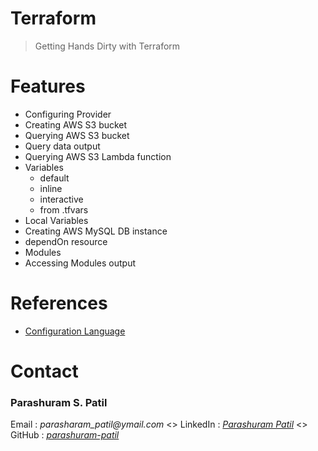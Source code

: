 # Terraform
> Getting Hands Dirty with Terraform


# Features
* Configuring Provider
* Creating AWS S3 bucket
* Querying AWS S3 bucket
* Query data output
* Querying AWS S3 Lambda function
* Variables
   * default
   * inline
   * interactive
   * from .tfvars
* Local Variables
* Creating AWS MySQL DB instance
* dependOn resource
* Modules
* Accessing Modules output

# References
* [Configuration Language](https://www.terraform.io/docs/configuration-0-11/index.html)

# Contact
### Parashuram S. Patil
Email    : _parasharam_patil@ymail.com_ <>
LinkedIn : _[Parashuram Patil](https://www.linkedin.com/in/parashuram-patil-aa0b6288/)_ <>
GitHub   : _[parashuram-patil](https://github.com/parashuram-patil)_
